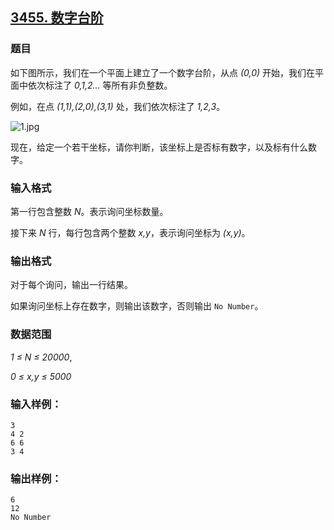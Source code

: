 ## [3455. 数字台阶](https://www.acwing.com/problem/content/3458/)

### 题目

如下图所示，我们在一个平面上建立了一个数字台阶，从点 *(0,0)* 开始，我们在平面中依次标注了 *0,1,2…* 等所有非负整数。

例如，在点 *(1,1),(2,0),(3,1)* 处，我们依次标注了 *1,2,3*。

 ![1.jpg](https://cdn.acwing.com/media/article/image/2021/04/30/19_a8c5e163a9-1.jpg)

现在，给定一个若干坐标，请你判断，该坐标上是否标有数字，以及标有什么数字。

### 输入格式

第一行包含整数 *N*。表示询问坐标数量。

接下来 *N* 行，每行包含两个整数 *x,y*，表示询问坐标为 *(x,y)*。

### 输出格式

对于每个询问，输出一行结果。

如果询问坐标上存在数字，则输出该数字，否则输出 `No Number`。

### 数据范围

*1 ≤ N ≤ 20000*,

*0 ≤ x,y ≤ 5000*

### 输入样例：

```
3
4 2
6 6
3 4
```

### 输出样例：

```
6
12
No Number
```
